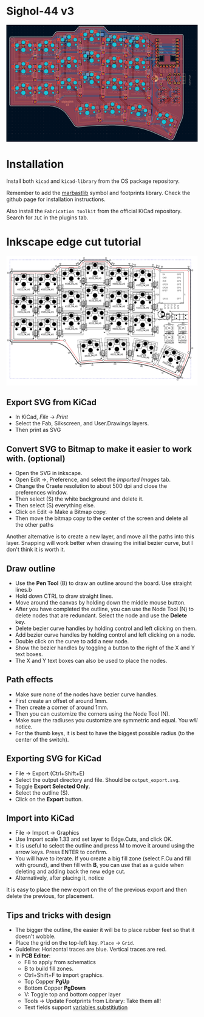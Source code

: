 # Sighol-44 v3

![](docs/pcb.png)

# Installation

Install both `kicad` and `kicad-library` from the OS package repository.

Remember to add the [marbastlib](https://github.com/ebastler/marbastlib) symbol and footprints library.
Check the github page for installation instructions.

Also install the `Fabrication toolkit` from the official KiCad repository.
Search for `JLC` in the plugins tab.

# Inkscape edge cut tutorial

![](docs/inkscape_outline.png)

## Export SVG from KiCad
- In KiCad, *File* -> *Print*
- Select the Fab, Silkscreen, and User.Drawings layers.
- Then print as SVG

## Convert SVG to Bitmap to make it easier to work with. (optional)
- Open the SVG in inkscape.
- Open Edit ->, Preference, and select the *Imported Images* tab.
- Change the Craete resolution to about 500 dpi and close the preferences window.
- Then select (S) the white background and delete it.
- Then select (S) everything else.
- Click on Edit -> Make a Bitmap copy.
- Then move the bitmap copy to the center of the screen and delete all the other paths

Another alternative is to create a new layer, and move all the paths into this layer.
Snapping will work better when drawing the initial bezier curve, but I don't think it is worth it.

## Draw outline

- Use the **Pen Tool** (B) to draw an outline around the board. Use straight lines.b
- Hold down CTRL to draw straight lines.
- Move around the canvas by holding down the middle mouse button.
- After you have completed the outline, you can use the Node Tool (N) to delete nodes that are redundant. Select the node and use the **Delete** key.
- Delete bezier curve handles by holding control and left clicking on them.
- Add bezier curve handles by holding control and left clicking on a node.
- Double click on the curve to add a new node.
- Show the bezier handles by toggling a button to the right of the X and Y text boxes.
- The X and Y text boxes can also be used to place the nodes.

## Path effects
- Make sure none of the nodes have bezier curve handles.
- First create an offset of around 1mm.
- Then create a corner of around 1mm.
- Then you can customize the corners using the Node Tool (N).
- Make sure the radiuses you customize are symmetric and equal. You _will_ notice.
- For the thumb keys, it is best to have the biggest possible radius (to the center of the switch).

## Exporting SVG for KiCad

- File -> Export (Ctrl+Shift+E)
- Select the output directory and file. Should be `output_export.svg`.
- Toggle **Export Selected Only**.
- Select the outline (S).
- Click on the **Export** button.

## Import into KiCad

- File -> Import -> Graphics
- Use Import scale 1.33 and set layer to Edge.Cuts, and click OK.
- It is useful to select the outline and press M to move it around using the arrow keys. Press ENTER to confirm.
- You will have to iterate. If you create a big fill zone (select F.Cu and fill with ground), and then fill with **B**, you can use that as a guide when deleting and adding back the new edge cut.
- Alternatively, after placing it, notice

It is easy to place the new export on the of the previous export and then delete the previous, for placement.


## Tips and tricks with design

- The bigger the outline, the easier it will be to place rubber feet so that it doesn't wobble.
- Place the grid on the top-left key. `Place` -> `Grid`.
- Guideline: Horizontal traces are blue. Vertical traces are red.
- In **PCB Editor**:
    - F8 to apply from schematics
    - B to build fill zones.
    - Ctrl+Shift+F to import graphics.
    - Top Copper **PgUp**
    - Bottom Copper **PgDown**
    - V: Toggle top and bottom copper layer
    - Tools -> Update Footprints from Library: Take them all!
    - Text fields support [variables substitiution](https://docs.kicad.org/master/id/eeschema/eeschema_advanced.html#:~:text=KiCad%20supports%20text%20variables%2C%20which,schematic%20or%20board%20setup%20dialogs.)

